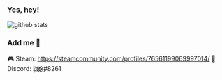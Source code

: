 ### Yes, hey!

![github stats](https://github-readme-stats.vercel.app/api?username=Jeadness&include_all_commits=true&count_private=true&show_icons=true&line_height=20&title_color=7A7ADB&icon_color=2234AE&text_color=D3D3D3&bg_color=0,000000,130F40)

### Add me 📃
🎮 Steam: https://steamcommunity.com/profiles/76561199069997014/
🥶 Discord: Ļ̸͝u̷͜҉̧͜x̨̛̀#8261
